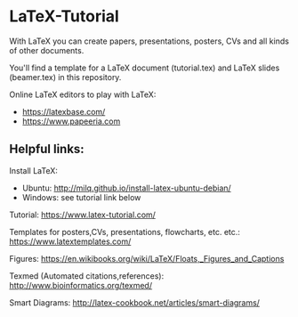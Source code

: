 # LaTeX-Tutorial

With LaTeX you can create papers, presentations, posters, CVs and all kinds of other documents.

You'll find a template for a LaTeX document (tutorial.tex) and LaTeX slides (beamer.tex) in this repository. 

Online LaTeX editors to play with LaTeX: 
- https://latexbase.com/
- https://www.papeeria.com

## Helpful links: 

Install LaTeX:
- Ubuntu: http://milq.github.io/install-latex-ubuntu-debian/
- Windows: see tutorial link below

Tutorial:
https://www.latex-tutorial.com/

Templates for posters,CVs, presentations, flowcharts, etc. etc.: 
https://www.latextemplates.com/

Figures:
https://en.wikibooks.org/wiki/LaTeX/Floats,_Figures_and_Captions

Texmed (Automated citations,references):
http://www.bioinformatics.org/texmed/

Smart Diagrams: 
http://latex-cookbook.net/articles/smart-diagrams/
